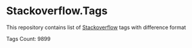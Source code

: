 # Stackoverflow.Tags
This repository contains list of [Stackoverflow](https://stackoverflow.com/tags) tags with difference format

Tags Count: 9899
